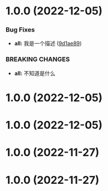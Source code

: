 # 1.0.0 (2022-12-05)


### Bug Fixes

* **all:** 我是一个描述 ([9d1ae89](https://github.com/lzbgithubcode/ts-monorepo-demo/commit/9d1ae89a35af5d5c8a1499524c9b5cb59811af5c))


### BREAKING CHANGES

* **all:** 不知道是什么



# 1.0.0 (2022-12-05)



# 1.0.0 (2022-12-05)



# 1.0.0 (2022-11-27)



# 1.0.0 (2022-11-27)



